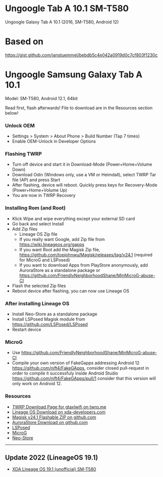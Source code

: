 # Ungoogle Tab A 10.1 SM-T580
Ungoogle Galaxy Tab A 10.1 (2016, SM-T580, Android 12)

# Based on

https://gist.github.com/janstuemmel/bebdb5c4e042a0919d0c7cf803f1230c

# Ungoogle Samsung Galaxy Tab A 10.1

Model: SM-T580, Android 12.1, 64bit

Read first, flash afterwards! File to download are in the Resources section below!

###  Unlock OEM

* Settings > System > About Phone > Build Number (Tap 7 times)
* Enable OEM-Unlock in Developer Options

### Flashing TWRP

* Turn off device and start it in Download-Mode (Power+Home+Volume Down)
* Download Odin (Windows only, use a VM or Heimdall), select TWRP Tar file (AP) and press Start
* After flashing, device will reboot. Quickly press keys for Recovery-Mode (Power+Home+Volume Up)
* You are now in TWRP Recovery

### Installing Rom (and Root)

* Klick Wipe and wipe everything except your external SD card
* Go back and select Install
* Add Zip files
	 * Lineage OS Zip file
	 * If you really want Google, add Zip file from https://wiki.lineageos.org/gapps
	 * If you want Root add the Magisk Zip file, https://github.com/topjohnwu/Magisk/releases/tag/v24.1 (required for MicroG and LSPosed)
	 * If you want to download Apps from PlayStore anonymously, add AuroraStore as a standalone package or https://github.com/FriendlyNeighborhoodShane/MinMicroG-abuse-CI
* Flash the selected Zip files
* Reboot device after flashing, you can now use Lineage OS

### After installing Lineage OS

* Install Neo-Store as a standalone package
* Install LSPosed Magisk module from https://github.com/LSPosed/LSPosed
* Restart device

### MicroG

* Use https://github.com/FriendlyNeighborhoodShane/MinMicroG-abuse-CI
* Compile your own version of FakeGapps addressing Android 12 https://github.com/nift4/FakeGApps, consider closed pull-request in order to compile it successfuly inside Android Studio https://github.com/nift4/FakeGApps/pull/1 consider that this version will only work on Android 12.

### Resources

* [TWRP Download Page for gtaxlwifi on twrp.me](https://dl.twrp.me/gtaxlwifi/)
* [Lineage OS Download on xda-developers.com](https://forum.xda-developers.com/galaxy-tab-a/development/rom-lineageos-14-1-android-7-1-2-nougat-t3706002)
* [Magisk v24.1 Flashable ZIP on github.com](https://github.com/topjohnwu/Magisk/releases/tag/v24.1)
* [AuroraStore Download on github.com](https://auroraoss.com/)
* [LSPosed](https://github.com/LSPosed/LSPosed)
* [MicroG](https://github.com/FriendlyNeighborhoodShane)
* [Neo-Store](https://github.com/NeoApplications/Neo-Store)

---

## Update 2022 (LineageOS 19.1)

* [XDA Lineage OS 19.1 (unofficial) SM-T580](https://forum.xda-developers.com/t/lineageos-19-1-for-sm-t580-gtaxlwifi-and-sm-p580-gtanotexlwifi.4432957/page-4#post-86981839)
